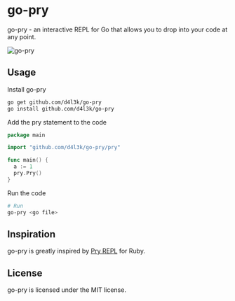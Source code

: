 # go-pry

go-pry - an interactive REPL for Go that allows you to drop into your code at any point.

![go-pry](https://i.imgur.com/yr1BEsK.png)




## Usage
Install go-pry
```bash
go get github.com/d4l3k/go-pry
go install github.com/d4l3k/go-pry

```

Add the pry statement to the code
```go
package main

import "github.com/d4l3k/go-pry/pry"

func main() {
  a := 1
  pry.Pry()
}
```

Run the code
```bash
# Run
go-pry <go file>
```

## Inspiration

go-pry is greatly inspired by [Pry REPL](http://pryrepl.org) for Ruby.

## License

go-pry is licensed under the MIT license.
